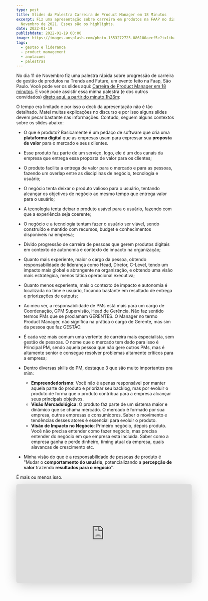 ```yaml
---
type: post
title: Slides da Palestra Carreira de Product Manager em 18 Minutos
excerpt: Fiz uma apresentação sobre carreira em produtos na FAAP no dia 11 de
  Novembro de 2021. Esses são os highlights.
date: 2022-01-19
publishdate: 2022-01-19 00:00
image: https://images.unsplash.com/photo-1553272725-086100aecf5e?ixlib=rb-1.2.1&ixid=MnwxMjA3fDF8MHxwaG90by1wYWdlfHx8fGVufDB8fHx8&auto=format&fit=crop&w=930&q=80
tags:
  - gestao e lideranca
  - product management
  - anotacoes
  - palestras
---
```

No dia 11 de Novembro fiz uma palestra rápida sobre progressão de carreira de gestão de produtos na Trends and Future, um evento feito na Faap, São Paulo. Você pode ver os slides aqui: [Carreira de Product Manager em 18 minutos](https://speakerdeck.com/diegoeis/carreira-de-product-manager-em-18-minutos). E você pode assistir essa minha palestra (e dos outros convidados) [direto aqui, a partir do minuto 1h26m](https://youtu.be/xxrr7CpI570?t=5200):

O tempo era limitado e por isso o deck da apresentação não é tão detalhado. Matei muitas explicações no discurso e por isso alguns slides devem pecar bastante nas informações. Contudo, seguem alguns contextos sobre os slides abaixo:

* O que é produto? Basicamente é um pedaço de software que cria uma **plataforma digital** que as empresas usam para expressar sua **proposta de valor** para o mercado e seus clientes.
* Esse produto faz parte de um serviço, logo, ele é um dos canais da empresa que entrega essa proposta de valor para os clientes;
* O produto facilita a entrega de valor para o mercado e para as pessoas, fazendo um overlap entre as disciplinas de negócio, tecnologia e usuário;
* O negócio tenta deixar o produto valioso para o usuário, tentando alcançar os objetivos de negócio ao mesmo tempo que entrega valor para o usuário;
* A tecnologia tenta deixar o produto usável para o usuário, fazendo com que a experiência seja coerente;
* O negócio e a tecnologia tentam fazer o usuário ser viável, sendo construído e mantido com recursos, budget e conhecimentos disponíveis na empresa;
* Divido progressão de carreira de pessoas que gerem produtos digitais em contexto de autonomia e contexto de impacto na organização;
* Quanto mais experiente, maior o cargo da pessoa, obtendo responsabilidade de liderança como Head, Diretor, C-Level, tendo um impacto mais global e abrangente na organização, e obtendo uma visão mais estratégica, menos tática operacional executiva;
* Quanto menos experiente, mais o contexto de impacto e autonomia é localizada no time e usuário, focando bastante em resultado de entrega e priorizações de outputs;
* Ao meu ver, a responsabilidade de PMs está mais para um cargo de Coordenação, GPM Supervisão, Head de Gerência. Não faz sentido termos PMs que se proclamam GERENTES. O Manager no termo Product Manager, não significa na prática o cargo de Gerente, mas sim da pessoa que faz GESTÃO.
* É cada vez mais comum uma vertente de carreira mais especialista, sem gestão de pessoas. O nome que o mercado tem dado para isso é Principal PM, sendo aquela pessoa que não gere outros PMs, mas é altamente senior e consegue resolver problemas altamente críticos para a empresa;
* Dentro diversas skills do PM, destaque 3 que são muito importantes pra mim:

  * **Empreendedorismo**: Você não é apenas responsável por manter aquela parte do produto e priorizar seu backlog, mas por evoluir o produto de forma que o produto contribua para a empresa alcançar seus principais objetivos.
  * **Visão Mercadológica**: O produto faz parte de um sistema maior e dinâmico que se chama mercado. O mercado é formado por sua empresa, outras empresas e consumidores. Saber o movimento e tendências desses atores é essencial para evoluir o produto.
  * **Visão de Impacto no Negócio**: Primeiro negócio, depois produto. Você não precisa entender como fazer negócio, mas precisa entender do negócio em que empresa está incluída. Saber como a empresa ganha e perde dinheiro, timing atual da empresa, quais alavancas de crescimento etc.
* Minha visão do que é a responsabilidade de pessoas de produto é "Mudar o **comportamento do usuário**, potencializando a **percepção de valor** trazendo **resultados para o negócio**".

É mais ou menos isso.

<iframe class="speakerdeck-iframe" frameborder="0" src="https://speakerdeck.com/player/15600dfe5852452f994ac0ce63c843b2" title="Carreira de Product Manager em 18 minutos" allowfullscreen="true" mozallowfullscreen="true" webkitallowfullscreen="true" style="border: 0px; background: padding-box padding-box rgba(0, 0, 0, 0.1); margin: 0px; padding: 0px; border-radius: 6px; box-shadow: rgba(0, 0, 0, 0.2) 0px 5px 40px; width: 560px; height: 314px;" data-ratio="1.78343949044586"></iframe>